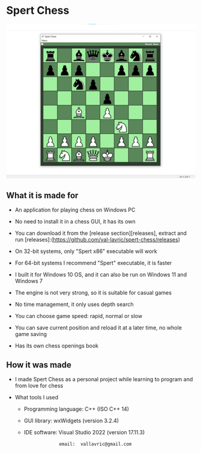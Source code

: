 # Spert Chess

![Alt text](https://github.com/val-lavric/spert-chess/blob/main/screenshot.png)

## What it is made for

* An application for playing chess on Windows PC

* No need to install it in a chess GUI, it has its own

* You can download it from the [release section][releases], extract and run
  [releases]:(https://github.com/val-lavric/spert-chess/releases)

* On 32-bit systems, only "Spert x86" executable will work

* For 64-bit systems I recommend "Spert" executable, it is faster

* I built it for Windows 10 OS, and it can also be run on Windows 11 and Windows 7

* The engine is not very strong, so it is suitable for casual games

* No time management, it only uses depth search

* You can choose game speed: rapid, normal or slow

* You can save current position and reload it at a later time, no whole game saving

* Has its own chess openings book

## How it was made

* I made Spert Chess as a personal project while learning to program and from love for chess

* What tools I used
  
  * Programming language: C++ (ISO C++ 14)

  * GUI library: wxWidgets (version 3.2.4)

  * IDE software: Visual Studio 2022 (version 17.11.3)

 
                     email:  vallavric@gmail.com
